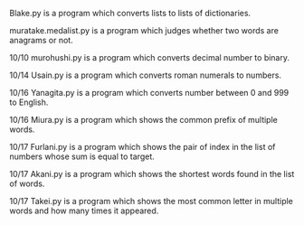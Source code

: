 Blake.py is a program which converts lists to lists of dictionaries.

muratake.medalist.py is a program which judges whether two words are anagrams or not.

10/10  murohushi.py is a program which converts decimal number to binary.

10/14  Usain.py is a program which converts roman numerals to numbers.

10/16  Yanagita.py is a program which converts number between 0 and 999 to English.

10/16  Miura.py is a program which shows the common prefix of multiple words.

10/17  Furlani.py is a program which shows the pair of index in the list of numbers whose sum is equal to target.

10/17  Akani.py is a program which shows the shortest words found in the list of words.

10/17  Takei.py is a program which shows the most common letter in multiple words and how many times it appeared.
